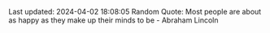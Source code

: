 Last updated: 2024-04-02 18:08:05
Random Quote: Most people are about as happy as they make up their minds to be - Abraham Lincoln